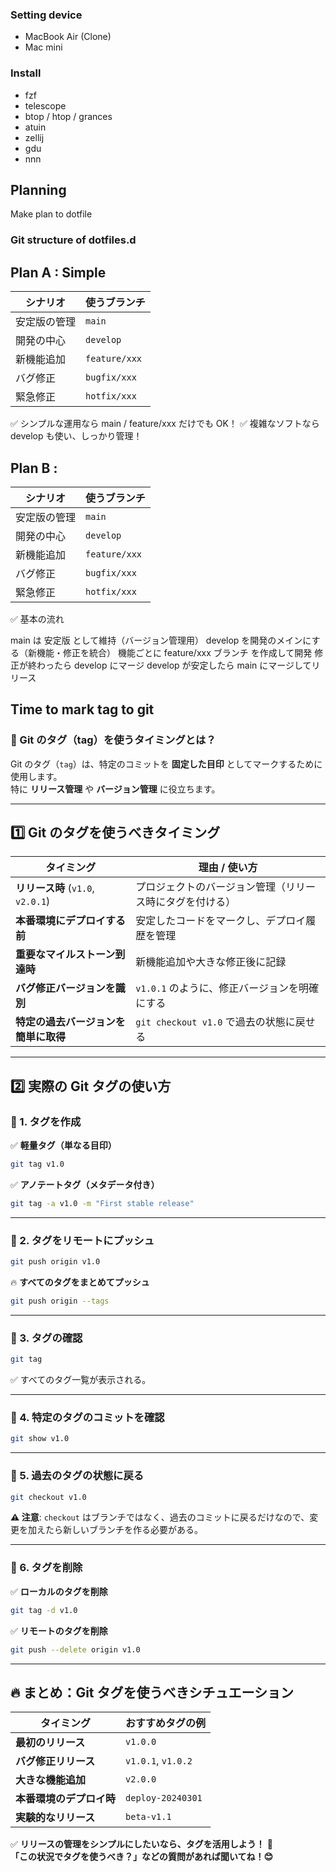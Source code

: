 ### Setting device
- MacBook Air (Clone)
- Mac mini
### Install
- fzf
- telescope
- btop / htop / grances
- atuin
- zellij
- gdu
- nnn

## Planning
Make plan to dotfile 

### Git structure of dotfiles.d
## Plan A : Simple
| シナリオ       | 使うブランチ     |
|--------------|--------------|
| 安定版の管理  | `main`        |
| 開発の中心    | `develop`     |
| 新機能追加    | `feature/xxx` |
| バグ修正      | `bugfix/xxx`  |
| 緊急修正      | `hotfix/xxx`  |

✅ シンプルな運用なら main / feature/xxx だけでも OK！
✅ 複雑なソフトなら develop も使い、しっかり管理！

## Plan B :
| シナリオ       | 使うブランチ     |
|--------------|--------------|
| 安定版の管理  | `main`        |
| 開発の中心    | `develop`     |
| 新機能追加    | `feature/xxx` |
| バグ修正      | `bugfix/xxx`  |
| 緊急修正      | `hotfix/xxx`  |



✅ 基本の流れ

main は 安定版 として維持（バージョン管理用）
develop を開発のメインにする（新機能・修正を統合）
機能ごとに feature/xxx ブランチ を作成して開発
修正が終わったら develop にマージ
develop が安定したら main にマージしてリリース

## Time to mark tag to git
### **🚀 Git のタグ（tag）を使うタイミングとは？**

Git のタグ（`tag`）は、特定のコミットを **固定した目印** としてマークするために使用します。  
特に **リリース管理** や **バージョン管理** に役立ちます。

---

## **1️⃣ Git のタグを使うべきタイミング**
| **タイミング** | **理由 / 使い方** |
|--------------|----------------|
| **リリース時** (`v1.0`, `v2.0.1`) | プロジェクトのバージョン管理（リリース時にタグを付ける） |
| **本番環境にデプロイする前** | 安定したコードをマークし、デプロイ履歴を管理 |
| **重要なマイルストーン到達時** | 新機能追加や大きな修正後に記録 |
| **バグ修正バージョンを識別** | `v1.0.1` のように、修正バージョンを明確にする |
| **特定の過去バージョンを簡単に取得** | `git checkout v1.0` で過去の状態に戻せる |

---

## **2️⃣ 実際の Git タグの使い方**
### **🔹 1. タグを作成**
✅ **軽量タグ（単なる目印）**
```sh
git tag v1.0
```
✅ **アノテートタグ（メタデータ付き）**
```sh
git tag -a v1.0 -m "First stable release"
```

---

### **🔹 2. タグをリモートにプッシュ**
```sh
git push origin v1.0
```
🔥 **すべてのタグをまとめてプッシュ**
```sh
git push origin --tags
```

---

### **🔹 3. タグの確認**
```sh
git tag
```
✅ すべてのタグ一覧が表示される。

---

### **🔹 4. 特定のタグのコミットを確認**
```sh
git show v1.0
```

---

### **🔹 5. 過去のタグの状態に戻る**
```sh
git checkout v1.0
```
**⚠️ 注意**: `checkout` はブランチではなく、過去のコミットに戻るだけなので、変更を加えたら新しいブランチを作る必要がある。

---

### **🔹 6. タグを削除**
✅ **ローカルのタグを削除**
```sh
git tag -d v1.0
```
✅ **リモートのタグを削除**
```sh
git push --delete origin v1.0
```

---

## **🔥 まとめ：Git タグを使うべきシチュエーション**
| **タイミング** | **おすすめタグの例** |
|--------------|----------------|
| **最初のリリース** | `v1.0.0` |
| **バグ修正リリース** | `v1.0.1`, `v1.0.2` |
| **大きな機能追加** | `v2.0.0` |
| **本番環境のデプロイ時** | `deploy-20240301` |
| **実験的なリリース** | `beta-v1.1` |

✅ **リリースの管理をシンプルにしたいなら、タグを活用しよう！** 🚀  
**「この状況でタグを使うべき？」などの質問があれば聞いてね！😊**


